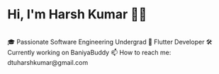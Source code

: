 # Hi, I'm Harsh Kumar 👨‍💻</h2>
<br>
🎓 Passionate Software Engineering Undergrad
📱 Flutter Developer
🛠️ Currently working on BaniyaBuddy
📫 How to reach me: dtuharshkumar@gmail.com
<!--
**hkumar23/hkumar23** is a ✨ _special_ ✨ repository because its `README.md` (this file) appears on your GitHub profile.

Here are some ideas to get you started:

- 🔭 I’m currently working on ...
- 🌱 I’m currently learning ...
- 👯 I’m looking to collaborate on ...
- 🤔 I’m looking for help with ...
- 💬 Ask me about ...
- 📫 How to reach me: ...
- 😄 Pronouns: ...
- ⚡ Fun fact: ...
-->

